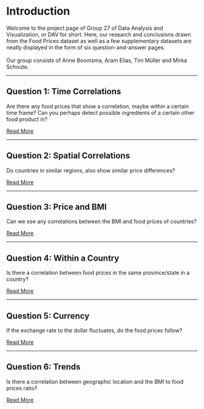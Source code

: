 # Introduction
Welcome to the project page of Group 27 of Data Analysis and Visualization, or DAV for short. Here, our research and conclusions drawn from the Food Prices dataset as well as a few supplementary datasets are neatly displayed in the form of six question-and-answer pages.<br /><br />
Our group consists of Anne Boomsma, Aram Elias, Tim Müller and Mirka Schoute.

<hr />

## Question 1: Time Correlations
Are there any food prices that show a correlation, maybe within a certain time frame? Can you perhaps detect possible ingredients of a certain other food product in?

<a href="../q1">Read More</a><br />

<hr />

## Question 2: Spatial Correlations
Do countries in similar regions, also show similar price differences?

<a href="../q2">Read More</a><br />

<hr />

## Question 3: Price and BMI
Can we see any correlations between the BMI and food prices of countries?  

<a href="../q3">Read More</a><br />

<hr />

## Question 4: Within a Country
Is there a correlation between food prices in the same province/state in a country?

<a href="../q4">Read More</a><br />

<hr />

## Question 5: Currency
If the exchange rate to the dollar fluctuates, do the food prices follow?

<a href="../q5">Read More</a><br />

<hr />

## Question 6: Trends
Is there a correlation between geographic location and the BMI to food prices ratio?

<a href="../q6">Read More</a><br />
